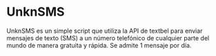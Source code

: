 # UnknSMS
UnknSMS es un simple script que utiliza la API de textbel para enviar mensajes de texto (SMS) a un número telefónico de cualquier parte del mundo de manera gratuita y rápida. Se admite 1 mensaje por día.
